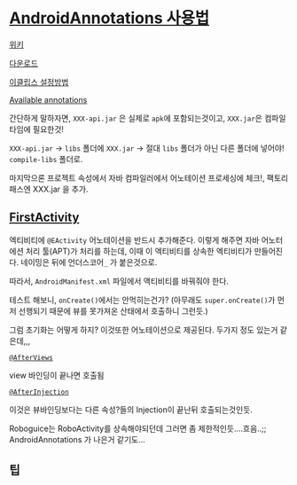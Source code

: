 # [AndroidAnnotations 사용법](https://github.com/excilys/androidannotations/wiki)

[위키](https://github.com/excilys/androidannotations/wiki)

[다운로드](https://github.com/excilys/androidannotations/wiki/Download)

[이클립스 설정방법](https://github.com/excilys/androidannotations/wiki/Eclipse-Project-Configuration)

[Available annotations](https://github.com/excilys/androidannotations/wiki/AvailableAnnotations)


간단하게 말하자면, 
`XXX-api.jar` 은 실제로 `apk`에 포함되는것이고, `XXX.jar`은 컴파일타임에 필요한것!

`XXX-api.jar`  ->  `libs` 폴더에
`XXX.jar`  ->  절대 `libs` 폴더가 아닌 다른 폴더에 넣어야! `compile-libs` 폴더로.

마지막으론 프로젝트 속성에서 자바 컴파일러에서 어노테이션 프로세싱에 체크!, 팩토리 패스엔 XXX.jar 을 추가.



## [FirstActivity](https://github.com/excilys/androidannotations/wiki/FirstActivity)


엑티비티에 `@EActivity` 어노테이션을 반드시 추가해준다. 이렇게 해주면 자바 어노터에션 처리 툴(APT)가 처리를 하는데, 
이때 이 엑티비티를 상속한 엑티비티가 만들어진다. 네이밍은 뒤에 언더스코어`_` 가 붙은것으로.

따라서, `AndroidManifest.xml` 파일에서 액티비티를 바꿔줘야 한다.


테스트 해보니, `onCreate()`에서는 안먹히는건가? (아무래도 `super.onCreate()`가 먼저 선행되기 때문에 뷰를 못가져온 산태에서 호출하니 그런듯.)


그럼 초기화는 어떻게 하지?
이것또한 어노테이션으로 제공된다. 두가지 정도 있는거 같은데,,,

[`@AfterViews`](https://github.com/excilys/androidannotations/wiki/Enhance-custom-classes#executing-code-after-dependency-injection)

view 바인딩이 끝나면 호출됨


[`@AfterInjection`](https://github.com/excilys/androidannotations/wiki/Enhance-custom-classes#executing-code-after-dependency-injection)

이것은 뷰바인딩보다는 다른 속성?들의 Injection이 끝난뒤 호출되는것인듯.


Roboguice는 RoboActivity를 상속해야되던데 그러면 좀 제한적인듯....흐음..;; AndroidAnnotations 가 나은거 같기도...


## 팁



